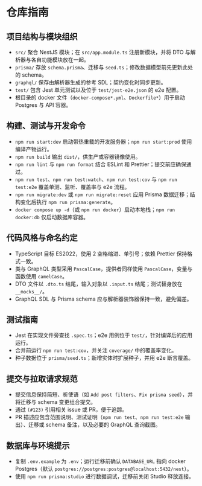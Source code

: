 # 仓库指南

## 项目结构与模块组织
- `src/` 聚合 NestJS 模块；在 `src/app.module.ts` 注册新模块，并将 DTO 与解析器与各自功能模块放在一起。
- `prisma/` 存放 `schema.prisma`、迁移与 `seed.ts`；修改数据模型前先更新此处的 schema。
- `graphql/` 保存由解析器生成的参考 SDL；契约变化时同步更新。
- `test/` 包含 Jest 单元测试以及位于 `test/jest-e2e.json` 的 e2e 配置。
- 根目录的 docker 文件（`docker-compose*.yml`、`Dockerfile*`）用于启动 Postgres 与 API 容器。

## 构建、测试与开发命令
- `npm run start:dev` 启动带热重载的开发服务器；`npm run start:prod` 使用编译产物运行。
- `npm run build` 输出 `dist/`，供生产或容器镜像使用。
- `npm run lint` 与 `npm run format` 结合 ESLint 和 Prettier；提交前应确保通过。
- `npm run test`、`npm run test:watch`、`npm run test:cov` 与 `npm run test:e2e` 覆盖单测、监听、覆盖率与 e2e 流程。
- `npm run migrate:dev` 或 `npm run migrate:reset` 应用 Prisma 数据迁移；结构变化后执行 `npm run prisma:generate`。
- `docker compose up -d`（或 `npm run docker`）启动本地栈；`npm run docker:db` 仅启动数据库容器。

## 代码风格与命名约定
- TypeScript 目标 ES2022，使用 2 空格缩进、单引号；依赖 Prettier 保持格式一致。
- 类与 GraphQL 类型采用 `PascalCase`，提供者同样使用 `PascalCase`，变量与函数使用 `camelCase`。
- DTO 文件以 `.dto.ts` 结尾，输入对象以 `.input.ts` 结尾；测试替身放在 `__mocks__/`。
- GraphQL SDL 与 Prisma schema 应与解析器装饰器保持一致，避免偏差。

## 测试指南
- Jest 在实现文件旁查找 `.spec.ts`；e2e 用例位于 `test/`，针对编译后的应用运行。
- 合并前运行 `npm run test:cov`，并关注 `coverage/` 中的覆盖率变化。
- 种子数据位于 `prisma/seed.ts`；新增实体时扩展种子，并用 e2e 断言覆盖。

## 提交与拉取请求规范
- 提交信息保持简短、祈使语（如 `Add post filters`、`Fix prisma seed`），并将迁移与 schema 变更组合提交。
- 通过 `(#123)` 引用相关 issue 或 PR，便于追踪。
- PR 描述应包含范围说明、测试证明（`npm run test`、`npm run test:e2e` 输出）、迁移或 schema 备注，以及必要的 GraphQL 查询截图。

## 数据库与环境提示
- 复制 `.env.example` 为 `.env`；运行迁移前确认 `DATABASE_URL` 指向 docker Postgres（默认 `postgres://postgres:postgres@localhost:5432/nest`）。
- 使用 `npm run prisma:studio` 进行数据调试，迁移前关闭 Studio 释放连接。
